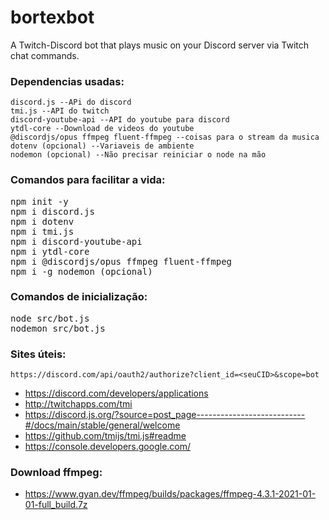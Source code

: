 # bortexbot
A Twitch-Discord bot that plays music on your Discord server via Twitch chat commands.

### Dependencias usadas:
```
discord.js --APi do discord
tmi.js --API do twitch
discord-youtube-api --API do youtube para discord
ytdl-core --Download de videos do youtube
@discordjs/opus ffmpeg fluent-ffmpeg --coisas para o stream da musica
dotenv (opcional) --Variaveis de ambiente
nodemon (opcional) --Não precisar reiniciar o node na mão
```

### Comandos para facilitar a vida:
<pre>
npm init -y
npm i discord.js
npm i dotenv
npm i tmi.js
npm i discord-youtube-api
npm i ytdl-core
npm i @discordjs/opus ffmpeg fluent-ffmpeg
npm i -g nodemon (opcional)
</pre>

### Comandos de inicialização:
<pre>
node src/bot.js
nodemon src/bot.js
</pre>

### Sites úteis:
```
https://discord.com/api/oauth2/authorize?client_id=<seuCID>&scope=bot
```
* https://discord.com/developers/applications
* http://twitchapps.com/tmi
* https://discord.js.org/?source=post_page---------------------------#/docs/main/stable/general/welcome
* https://github.com/tmijs/tmi.js#readme
* https://console.developers.google.com/
</pre>

### Download ffmpeg:
* https://www.gyan.dev/ffmpeg/builds/packages/ffmpeg-4.3.1-2021-01-01-full_build.7z